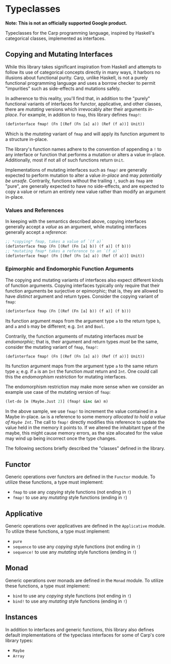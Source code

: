 # Typeclasses

**Note: This is not an officially supported Google product.**

Typeclasses for the Carp programming language, inspired by Haskell's categorical
classes, implemented as interfaces.

## Copying and Mutating Interfaces

While this library takes significant inspiration from Haskell and attempts to
follow its use of categorical concepts directly in many ways, it harbors no
illusions about functional purity. Carp, unlike Haskell, is not a purely
functional programming language and uses a borrow checker to permit "impurities"
such as side-effects and mutations safely.

In adherence to this reality, you'll find that, in addition to the "purely"
functional variants of interfaces for functor, applicative, and other classes,
there are *mutating* versions which irrevocably alter their arguments
*in-place*. For example, in addition to `fmap`, this library defines `fmap!`:

```clojure
(definterface fmap! (Fn [(Ref (Fn [a] a)) (Ref (f a))] Unit))
```

Which is the *mutating* variant of `fmap` and will apply its function argument
to a structure in-place.

The library's function names adhere to the convention of appending a `!` to any
interface or function that performs a mutation or alters a value in-place.
Additionally, most if not all of such functions return `Unit`.

Implementations of mutating interfaces such as `fmap!` are generally expected to
perform mutation to alter a value *in-place* and may *potentially be unsafe*.
Contrarily, functions without the trailing `!`, such as `fmap` are "pure", are
generally expected to have no side-effects, and are expected to copy a value or
return an entirely new value rather than modify an argument in-place.

### Values and References

In keeping with the semantics described above, copying interfaces generally
accept a *value* as an argument, while mutating interfaces generally accept a
*reference*:

```clojure
;; *copying* fmap, takes a value of `(f a)`
(definterface fmap (Fn [(Ref (Fn [a] b)) (f a)] (f b)))
;; *mutating fmap* takes a reference to an `(f a)`
(definterface fmap! (Fn [(Ref (Fn [a] a)) (Ref (f a))] Unit))
```

### Epimorphic and Endomorphic Function Arguments

The copying and mutating variants of interfaces also expect different kinds
of function arguments. Copying interfaces typically only require that their
function arguments be surjective or epimorphic; that is, they are allowed to
have *distinct* argument and return types. Consider the copying variant of
`fmap`:

```clojure
(definterface fmap (Fn [(Ref (Fn [a] b)) (f a)] (f b)))
```

Its function argument maps from the argument type `a` to the return type `b`,
and `a` and `b` may be different; e.g. `Int` and `Bool`.

Contrarily, the function arguments of mutating interfaces *must* be
*endomorphic*; that is, their argument and return types *must* be the same,
consider the mutating variant of `fmap`, `fmap!`:

```clojure
(definterface fmap! (Fn [(Ref (Fn [a] a)) (Ref (f a))] Unit))
```

Its function argument maps from the argument type `a` to the same return type
`a`; e.g. if `a` is an `Int` the function *must* return and `Int`. One could
call this the *endomorphism restriction* for mutating interfaces.

The endomorphism restriction may make more sense when we consider an example use
case of the mutating version of `fmap`:

```clojure
(let-do [m (Maybe.Just 2)] (fmap! &inc &m) m)
```

In the above sample, we use `fmap!` to increment the value contained in a Maybe
in-place. `&m` is a reference to some memory *allocated to hold a value of
`Maybe Int`*. The call to `fmap!` directly modifies this reference to update the
value held in the memory it points to. If we altered the inhabitant type of the
maybe, this might cause memory errors, as the size allocated for the value may
wind up being incorrect once the type changes.

The following sections briefly described the "classes" defined in the library.

## Functor

Generic operations over functors are defined in the `Functor` module. To utilize
these functions, a type must implement:

- `fmap` to use any *copying* style functions (not ending in `!`)
- `fmap!` to use any *mutating* style functions (ending in `!`)

## Applicative

Generic operations over applicatives are defined in the `Applicative` module. To
utilize these functions, a type must implement:

- `pure`
- `sequence` to use any *copying* style functions (not ending in `!`)
- `sequence!` to use any *mutating* style functions (ending in `!`)

## Monad

Generic operations over monads are defined in the `Monad` module. To utilize
these functions, a type must implement:

- `bind` to use any *copying* style functions (not ending in `!`)
- `bind!` to use any *mutating* style functions (ending in `!`)

## Instances

In addition to interfaces and generic functions, this library also defines
default implementations of the typeclass interfaces for some of Carp's core
library types:

- `Maybe`
- `Array`

